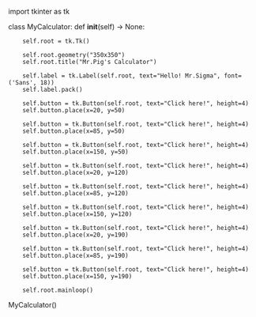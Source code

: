 import tkinter as tk

class MyCalculator:
    def __init__(self) -> None:

        self.root = tk.Tk()

        self.root.geometry("350x350")
        self.root.title("Mr.Pig's Calculator")

        self.label = tk.Label(self.root, text="Hello! Mr.Sigma", font=('Sans', 18))
        self.label.pack()

        self.button = tk.Button(self.root, text="Click here!", height=4)
        self.button.place(x=20, y=50)

        self.button = tk.Button(self.root, text="Click here!", height=4)
        self.button.place(x=85, y=50)

        self.button = tk.Button(self.root, text="Click here!", height=4)
        self.button.place(x=150, y=50)

        self.button = tk.Button(self.root, text="Click here!", height=4)
        self.button.place(x=20, y=120)

        self.button = tk.Button(self.root, text="Click here!", height=4)
        self.button.place(x=85, y=120)
        
        self.button = tk.Button(self.root, text="Click here!", height=4)
        self.button.place(x=150, y=120)

        self.button = tk.Button(self.root, text="Click here!", height=4)
        self.button.place(x=20, y=190)

        self.button = tk.Button(self.root, text="Click here!", height=4)
        self.button.place(x=85, y=190)

        self.button = tk.Button(self.root, text="Click here!", height=4)
        self.button.place(x=150, y=190)

        self.root.mainloop()

MyCalculator()
